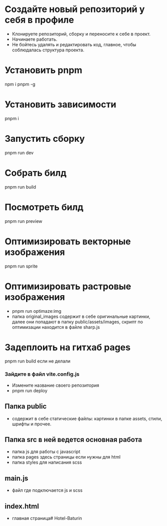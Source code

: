 # Создайте новый репозиторий у себя в профиле
  - Клонируете репозиторий, сборку и переносите к себе в проект.
  - Начинаете работать.
  - Не бойтесь удалять и редактировать код, главное, чтобы соблюдалась структура проекта.
# Установить pnpm
  npm i pnpm -g
# Установить зависимости
  pnpm i
# Запустить сборку
  pnpm run dev
# Собрать билд
  pnpm run build
# Посмотреть билд
  pnpm run preview
# Оптимизировать векторные изображения
  pnpm run sprite
# Оптимизировать растровые изображения
  - pnpm run optimaze:img
  - папка original_images содержит в себе оригинальные картинки, далее они попадают в папку public/assets/images, скрипт по оптимизации находится в файле sharp.js
# Задеплоить на гитхаб pages
  pnpm run build если не делали
### Зайдите в файл vite.config.js
  - Измените название своего репозитория
  - pnpm run deploy

## Папка public
  - содержит в себе статические файлы: картинки в папке assets, стили, шрифты и прочее.
## Папка src  в ней ведется основная работа
  - папка js для работы с javascript
  - папка pages здесь страницы если нужны для html
  - папка styles для написания scss
## main.js
  - файл где подключается js и scss
## index.html
  - главная страница# Hotel-Baturin
